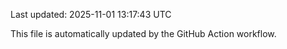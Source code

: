 Last updated: 2025-11-01 13:17:43 UTC

This file is automatically updated by the GitHub Action workflow.
